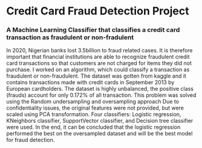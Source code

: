 # Credit Card Fraud Detection Project
### A Machine Learning Classifier that classifies a credit card transaction as fraudulent or non-fradulent
In 2020, Nigerian banks lost 3.5billion to fraud related cases. It is therefore important that financial institutions  are able to recognize fraudulent credit card transactions so that customers are not charged for items they did not purchase. I worked on an algorithm, which could classify a transaction as fraudulent or non-fraudulent.
The dataset was gotten from kaggle and it contains transactions made with credit cards in September 2013 by European cardholders.
The dataset is highly unbalanced, the positive class (frauds) account for only 0.172% of all transaction. This problem was solved using the Random undersampling and oversampling approach
Due to confidentiality issues, the original features were not provided, but were  scaled using PCA transformation. 
Four classifiers: Logistic regression, KNeighbors classifier, SupportVector classifier, and Decision tree classifier were used.
In the end, it can be concluded that the logistic regression performed the best on the oversampled dataset and will be the best model for fraud detection.

